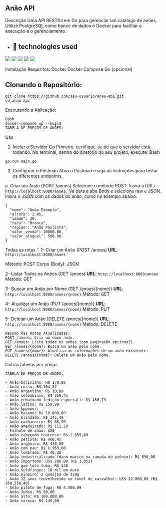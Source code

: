 ## Anão API

Descrição
Uma API RESTful em Go para gerenciar um catálogo de anões. Utilize PostgreSQL como banco de dados e Docker para facilitar a execução e o gerenciamento.

* ## :wrench: technologies used
<div>
<img src="https://img.shields.io/badge/Go-00ADD8?style=for-the-badge&logo=go&logoColor=white" />
<img src="https://img.shields.io/badge/Postman-FF6C37?style=for-the-badge&logo=postman&logoColor=white" />
<img src="https://img.shields.io/badge/DBeaver-8C8C8C?style=for-the-badge&logo=dbeaver&logoColor=white" />
<img src="https://img.shields.io/badge/Dockerfile-2496ED?style=for-the-badge&logo=docker&logoColor=white" />
<img src="https://img.shields.io/badge/PostgreSQL-336791?style=for-the-badge&logo=postgresql&logoColor=white" />
</div>

Instalação
Requisitos:
Docker
Docker Compose
Go (opcional)

## Clonando o Repositório:
```
git clone https://github.com/seu-usuario/anao-api.git
cd anao-api
```
Executando a Aplicação:
````
Bash
docker-compose up --build
TABELA DE PREÇOS DE ANÕES:
````
Uso

1. Iniciar o Servidor Go
Primeiro, certifique-se de que o servidor está rodando. No terminal, dentro do diretório do seu projeto, execute:
Bash
```
go run main.go
```

2. Configurar o Postman
Abra o Postman e siga as instruções para testar os diferentes endpoints.

a. Criar um Anão (POST /anoes)
Selecione o método POST.
Insira a URL: `http://localhost:8080/anoes.`
Vá para a aba Body e selecione raw e JSON.
Insira o JSON com os dados do anão, como no exemplo abaixo:

```
{
  "nome": "Anão Exemplo",
  "altura": 1.45,
  "idade": 30,
  "raca": "Branca",
  "regiao": "Anão Paulista",
  "valor_venda": 10000.00,
  "valor_aluguel": 500.00
}
```
Todas as rotas
``
1- 
Criar um Anão (POST /anoes)
**URL**: `http://localhost:8080/anoes`

Método: POST
Corpo (Body): JSON

2- Listar Todos os Anões (GET /anoes) **URL**: `http://localhost:8080/anoes`
Método: GET

3- Buscar um Anão por Nome (GET /anoes/{nome}) **URL**: `http://localhost:8080/anoes/{nome}`
Método: GET

4- Atualizar um Anão (PUT /anoes/{nome}) **URL**: `http://localhost:8080/anoes/{nome}`
Método: PUT

5- Deletar um Anão (DELETE /anoes/{nome}) **URL**: `http://localhost:8080/anoes/{nome}`
Método: DELETE

```
Resumo das Rotas Atualizadas:
POST /anoes: Cria um novo anão.
GET /anoes: Lista todos os anões (com paginação opcional).
GET /anoes/{nome}: Busca um anão pelo nome.
PUT /anoes/{nome}: Atualiza as informações de um anão existente.
DELETE /anoes/{nome}: Deleta um anão pelo nome.
````

Outras tabelas por preço 

````
TABELA DE PREÇOS DE ANÕES:

- Anão boliviano: R$ 170,86  
- Anão russo: R$ 104,57  
- Anão argentino: R$ 10,99  
- Anão colombiano: R$ 260,45  
- Anão rebaixado (edição especial): R$ 456,79  
- Anão latino: R$ 159,99  
- Anão kppoper:   
- Anão baiano: R$ 10.000,00  
- Anão blindado: R$ 345,49  
- Anão cachaceiro: R$ 68,99  
- Anão amadeirado: R$ 112,10  
- Filhote de anão: $20  
- Anão cabeçudo cearense: R$ 1.059,49  
- Anão petista: R$ 468,45  
- Anão orgânico: R$ 420,00  
- Anão com pau: R$ 6.969,00  
- Anão lombrado: R$ 40,20  
- Anão industrializado (dano maciço na camada de ozônio): R$ 690,00  
- Anão importado: US$ 200,00 (R$ 1.052)  
- Anão que toca tuba: R$ 340  
- Anão Goldfinger: 10 mil em ouro  
- Anão mineiro: 2 queijos de 350g  
- Anão 12 anos (envelhecido no tonel de carvalho): US$ 32.000,00 (R$ 168.230,40)  
- Anão piloto de fuga: R$ 4.500,09  
- Anão Judeu: R$ 50,00  
- Anão alto: R$ 100.000,00  
- Anão careca: R$ 145,00
````








